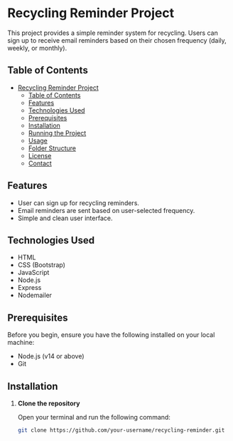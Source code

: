 # Recycling Reminder Project

This project provides a simple reminder system for recycling. Users can sign up to receive email reminders based on their chosen frequency (daily, weekly, or monthly).

## Table of Contents

- [Recycling Reminder Project](#recycling-reminder-project)
  - [Table of Contents](#table-of-contents)
  - [Features](#features)
  - [Technologies Used](#technologies-used)
  - [Prerequisites](#prerequisites)
  - [Installation](#installation)
  - [Running the Project](#running-the-project)
  - [Usage](#usage)
  - [Folder Structure](#folder-structure)
  - [License](#license)
  - [Contact](#contact)

## Features

- User can sign up for recycling reminders.
- Email reminders are sent based on user-selected frequency.
- Simple and clean user interface.

## Technologies Used

- HTML
- CSS (Bootstrap)
- JavaScript
- Node.js
- Express
- Nodemailer

## Prerequisites

Before you begin, ensure you have the following installed on your local machine:

- Node.js (v14 or above)
- Git

## Installation

1. **Clone the repository**

   Open your terminal and run the following command:

   ```sh
   git clone https://github.com/your-username/recycling-reminder.git
